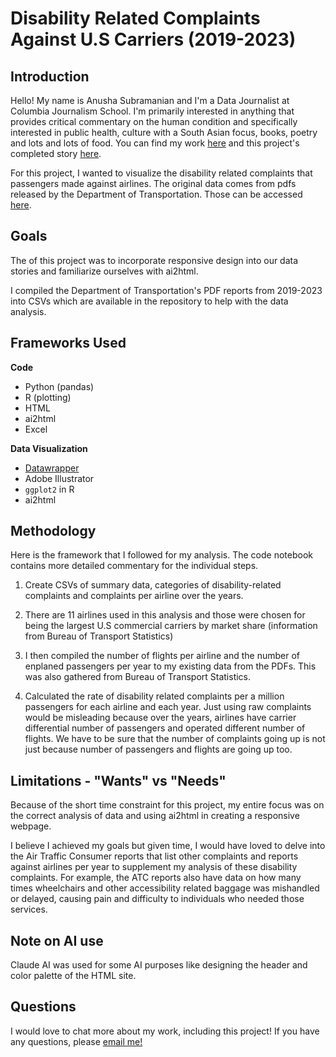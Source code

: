 # Disability Related Complaints Against U.S Carriers (2019-2023)

## Introduction

Hello! My name is Anusha Subramanian and I'm a Data Journalist at Columbia Journalism School. I'm primarily interested in anything that provides critical commentary on the human condition and specifically interested in public health, culture with a South Asian focus, books, poetry and lots and lots of food. You can find my work [here](https://anusha0712.github.io) and this project's completed story [here](https://anusha0712.github.io/airline_disability_complaints/).

For this project, I wanted to visualize the disability related complaints that passengers made against airlines. The original data comes from pdfs released by the Department of Transportation. Those can be accessed [here](https://www.transportation.gov/airconsumer/annual-report-disability-related-air-travel-complaints).

## Goals

The of this project was to incorporate responsive design into our data stories and familiarize ourselves with ai2html. 

I compiled the Department of Transportation's PDF reports from 2019-2023 into CSVs which are available in the repository to help with the data analysis.

## Frameworks Used

**Code**
- Python (pandas)
- R (plotting)
- HTML 
- ai2html
- Excel

**Data Visualization**
- [Datawrapper](https://www.datawrapper.de)
- Adobe Illustrator
- `ggplot2` in R
- ai2html



## Methodology 

Here is the framework that I followed for my analysis. The code notebook contains more detailed commentary for the individual steps.

1. Create CSVs of summary data, categories of disability-related complaints and complaints per airline over the years.

2. There are 11 airlines used in this analysis and those were chosen for being the largest U.S commercial carriers by market share (information from Bureau of Transport Statistics)

3. I then compiled the number of flights per airline and the number of enplaned passengers per year to my existing data from the PDFs. This was also gathered from Bureau of Transport Statistics.

4. Calculated the rate of disability related complaints per a million passengers for each airline and each year. Just using raw complaints would be misleading because over the years, airlines have carrier differential number of passengers and operated different number of flights. We have to be sure that the number of complaints going up is not just because number of passengers and flights are going up too.


## Limitations - "Wants" vs "Needs"

Because of the short time constraint for this project, my entire focus was on the correct analysis of data and using ai2html in creating a responsive webpage. 

I believe I achieved my goals but given time, I would have loved to delve into the Air Traffic Consumer reports that list other complaints and reports against airlines per year to supplement my analysis of these disability complaints. For example, the ATC reports also have data on how many times wheelchairs and other accessibility related baggage was mishandled or delayed, causing pain and difficulty to individuals who needed those services. 


## Note on AI use

Claude AI was used for some AI purposes like designing the header and color palette of the HTML site. 


## Questions

I would love to chat more about my work, including this project! If you have any questions, please [email me!](mailto:as7500@columbia.edu)

